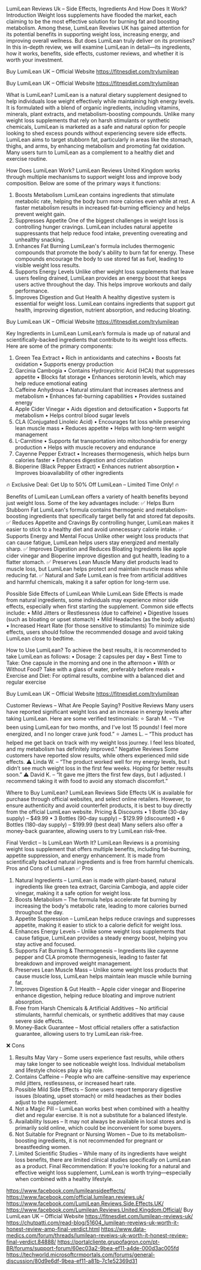 LumiLean Reviews Uk – Side Effects, Ingredients And How Does It Work?
Introduction
Weight loss supplements have flooded the market, each claiming to be the most effective solution for burning fat and boosting metabolism. Among these, LumiLean Reveiws UK has gained attention for its potential benefits in supporting weight loss, increasing energy, and improving overall wellness.
But does LumiLean truly deliver on its promises? In this in-depth review, we will examine LumiLean in detail—its ingredients, how it works, benefits, side effects, customer reviews, and whether it is worth your investment.

Buy LumiLean UK – Official Website https://fitnesdiet.com/trylumilean


Buy LumiLean UK – Official Website https://fitnesdiet.com/trylumilean


What is LumiLean?
LumiLean is a natural dietary supplement designed to help individuals lose weight effectively while maintaining high energy levels. It is formulated with a blend of organic ingredients, including vitamins, minerals, plant extracts, and metabolism-boosting compounds.
Unlike many weight loss supplements that rely on harsh stimulants or synthetic chemicals, LumiLean is marketed as a safe and natural option for people looking to shed excess pounds without experiencing severe side effects.
LumiLean aims to target stubborn fat, particularly in areas like the stomach, thighs, and arms, by enhancing metabolism and promoting fat oxidation. Many users turn to LumiLean as a complement to a healthy diet and exercise routine.

How Does LumiLean Work?
LumiLean Reviews United Kingdom works through multiple mechanisms to support weight loss and improve body composition. Below are some of the primary ways it functions:
1. Boosts Metabolism
LumiLean contains ingredients that stimulate metabolic rate, helping the body burn more calories even while at rest. A faster metabolism results in increased fat-burning efficiency and helps prevent weight gain.
2. Suppresses Appetite
One of the biggest challenges in weight loss is controlling hunger cravings. LumiLean includes natural appetite suppressants that help reduce food intake, preventing overeating and unhealthy snacking.
3. Enhances Fat Burning
LumiLean's formula includes thermogenic compounds that promote the body's ability to burn fat for energy. These compounds encourage the body to use stored fat as fuel, leading to visible weight loss results.
4. Supports Energy Levels
Unlike other weight loss supplements that leave users feeling drained, LumiLean provides an energy boost that keeps users active throughout the day. This helps improve workouts and daily performance.
5. Improves Digestion and Gut Health
A healthy digestive system is essential for weight loss. LumiLean contains ingredients that support gut health, improving digestion, nutrient absorption, and reducing bloating.

Buy LumiLean UK – Official Website https://fitnesdiet.com/trylumilean

Key Ingredients in LumiLean
LumiLean’s formula is made up of natural and scientifically-backed ingredients that contribute to its weight loss effects. Here are some of the primary components:
1. Green Tea Extract
•	Rich in antioxidants and catechins
•	Boosts fat oxidation
•	Supports energy production
2. Garcinia Cambogia
•	Contains Hydroxycitric Acid (HCA) that suppresses appetite
•	Blocks fat storage
•	Enhances serotonin levels, which may help reduce emotional eating
3. Caffeine Anhydrous
•	Natural stimulant that increases alertness and metabolism
•	Enhances fat-burning capabilities
•	Provides sustained energy
4. Apple Cider Vinegar
•	Aids digestion and detoxification
•	Supports fat metabolism
•	Helps control blood sugar levels
5. CLA (Conjugated Linoleic Acid)
•	Encourages fat loss while preserving lean muscle mass
•	Reduces appetite
•	Helps with long-term weight management
6. L-Carnitine
•	Supports fat transportation into mitochondria for energy production
•	Helps with muscle recovery and endurance
7. Cayenne Pepper Extract
•	Increases thermogenesis, which helps burn calories faster
•	Enhances digestion and circulation
8. Bioperine (Black Pepper Extract)
•	Enhances nutrient absorption
•	Improves bioavailability of other ingredients

🔥 Exclusive Deal: Get Up to 50% Off LumiLean – Limited Time Only! 🔥

Benefits of LumiLean
LumiLean offers a variety of health benefits beyond just weight loss. Some of the key advantages include:
✅ Helps Burn Stubborn Fat
LumiLean's formula contains thermogenic and metabolism-boosting ingredients that specifically target belly fat and stored fat deposits.
✅ Reduces Appetite and Cravings
By controlling hunger, LumiLean makes it easier to stick to a healthy diet and avoid unnecessary calorie intake.
✅ Supports Energy and Mental Focus
Unlike other weight loss products that can cause fatigue, LumiLean helps users stay energized and mentally sharp.
✅ Improves Digestion and Reduces Bloating
Ingredients like apple cider vinegar and Bioperine improve digestion and gut health, leading to a flatter stomach.
✅ Preserves Lean Muscle
Many diet products lead to muscle loss, but LumiLean helps protect and maintain muscle mass while reducing fat.
✅ Natural and Safe
LumiLean is free from artificial additives and harmful chemicals, making it a safer option for long-term use.

Possible Side Effects of LumiLean
While LumiLean Side Effects is made from natural ingredients, some individuals may experience minor side effects, especially when first starting the supplement. Common side effects include:
•	Mild Jitters or Restlessness (due to caffeine)
•	Digestive Issues (such as bloating or upset stomach)
•	Mild Headaches (as the body adjusts)
•	Increased Heart Rate (for those sensitive to stimulants)
To minimize side effects, users should follow the recommended dosage and avoid taking LumiLean close to bedtime.

How to Use LumiLean?
To achieve the best results, it is recommended to take LumiLean as follows:
•	Dosage: 2 capsules per day
•	Best Time to Take: One capsule in the morning and one in the afternoon
•	With or Without Food? Take with a glass of water, preferably before meals
•	Exercise and Diet: For optimal results, combine with a balanced diet and regular exercise

Buy LumiLean UK – Official Website https://fitnesdiet.com/trylumilean


Customer Reviews – What Are People Saying?
Positive Reviews
Many users have reported significant weight loss and an increase in energy levels after taking LumiLean. Here are some verified testimonials:
⭐ Sarah M. – “I’ve been using LumiLean for two months, and I’ve lost 15 pounds! I feel more energized, and I no longer crave junk food.”
⭐ James L. – “This product has helped me get back on track with my weight loss journey. I feel less bloated, and my metabolism has definitely improved.”
Negative Reviews
Some customers have reported slow results, while others experienced mild side effects.
⚠️ Linda W. – “The product worked well for my energy levels, but I didn’t see much weight loss in the first few weeks. Hoping for better results soon.”
⚠️ David K. – “It gave me jitters the first few days, but I adjusted. I recommend taking it with food to avoid any stomach discomfort.”

Where to Buy LumiLean?
LumiLean Reviews Side Effects UK is available for purchase through official websites, and select online retailers. However, to ensure authenticity and avoid counterfeit products, it is best to buy directly from the official LumiLean website.
Pricing & Discounts
•	1 Bottle (30-day supply) – $49.99
•	3 Bottles (90-day supply) – $129.99 (discounted)
•	6 Bottles (180-day supply) – $199.99 (best deal)
Many sellers also offer a money-back guarantee, allowing users to try LumiLean risk-free.

Final Verdict – Is LumiLean Worth It?
LumiLean Reviews is a promising weight loss supplement that offers multiple benefits, including fat-burning, appetite suppression, and energy enhancement. It is made from scientifically backed natural ingredients and is free from harmful chemicals.
Pros and Cons of LumiLean
✅ Pros
1.	Natural Ingredients – LumiLean is made with plant-based, natural ingredients like green tea extract, Garcinia Cambogia, and apple cider vinegar, making it a safe option for weight loss.
2.	Boosts Metabolism – The formula helps accelerate fat burning by increasing the body's metabolic rate, leading to more calories burned throughout the day.
3.	Appetite Suppression – LumiLean helps reduce cravings and suppresses appetite, making it easier to stick to a calorie deficit for weight loss.
4.	Enhances Energy Levels – Unlike some weight loss supplements that cause fatigue, LumiLean provides a steady energy boost, helping you stay active and focused.
5.	Supports Fat Burning & Thermogenesis – Ingredients like cayenne pepper and CLA promote thermogenesis, leading to faster fat breakdown and improved weight management.
6.	Preserves Lean Muscle Mass – Unlike some weight loss products that cause muscle loss, LumiLean helps maintain lean muscle while burning fat.
7.	Improves Digestion & Gut Health – Apple cider vinegar and Bioperine enhance digestion, helping reduce bloating and improve nutrient absorption.
8.	Free from Harsh Chemicals & Artificial Additives – No artificial stimulants, harmful chemicals, or synthetic additives that may cause severe side effects.
9.	Money-Back Guarantee – Most official retailers offer a satisfaction guarantee, allowing users to try LumiLean risk-free.

❌ Cons
1.	Results May Vary – Some users experience fast results, while others may take longer to see noticeable weight loss. Individual metabolism and lifestyle choices play a big role.
2.	Contains Caffeine – People who are caffeine-sensitive may experience mild jitters, restlessness, or increased heart rate.
3.	Possible Mild Side Effects – Some users report temporary digestive issues (bloating, upset stomach) or mild headaches as their bodies adjust to the supplement.
4.	Not a Magic Pill – LumiLean works best when combined with a healthy diet and regular exercise. It is not a substitute for a balanced lifestyle.
5.	Availability Issues – It may not always be available in local stores and is primarily sold online, which could be inconvenient for some buyers.
6.	Not Suitable for Pregnant or Nursing Women – Due to its metabolism-boosting ingredients, it is not recommended for pregnant or breastfeeding women.
7.	Limited Scientific Studies – While many of its ingredients have weight loss benefits, there are limited clinical studies specifically on LumiLean as a product.
Final Recommendation:
If you’re looking for a natural and effective weight loss supplement, LumiLean is worth trying—especially when combined with a healthy lifestyle.

https://www.facebook.com/lumileansideeffects/
https://www.facebook.com/official.lumilean.reviews.uk/
https://www.facebook.com/LumiLean.Reviews.Side.Effects.UK/
https://www.facebook.com/Lumilean.Reviews.United.Kingdom.Official/
Buy LumiLean UK – Official Website https://fitnesdiet.com/lumilean-reviews-uk/
https://chutpatti.com/read-blog/51604_lumilean-reveiws-uk-worth-it-honest-review-amp-final-verdict.html
https://www.data-medics.com/forum/threads/lumilean-reveiws-uk-worth-it-honest-review-final-verdict.84888/
https://portalcliente.grupofagron.com/pt-BR/forums/support-forum/60ec03a2-9bea-ef11-a4de-000d3ac005fd
https://techworld.microsoftcrmportals.com/forums/general-discussion/80d9e6df-9bea-ef11-a81b-7c1e52369d31 
